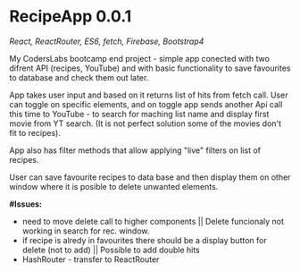 # RecipeApp 0.0.1

*React, ReactRouter, ES6, fetch, Firebase, Bootstrap4*

My CodersLabs bootcamp end project - simple app conected with two difrent API (recipes, YouTube) and with basic functionality to save favourites to database and check them out later.

App takes user input and based on it returns list of hits from fetch call. User can toggle on specific elements, and on toggle app sends another Api call this time to YouTube - to search for maching list name and display first movie from YT search. (It is not perfect solution some of the movies don't fit to recipes).

App also has filter methods that allow applying "live" filters on list of recipes. 

User can save favourite recipes to data base and then display them on other window where it is posible to delete unwanted elements.

**#Issues:**
- need to move delete call to higher components || Delete funcionaly not working in search for rec. window. 
- if recipe is alredy in favourites there should be a display button for delete (not to add) || Possible to add double hits
- HashRouter - transfer to ReactRouter

